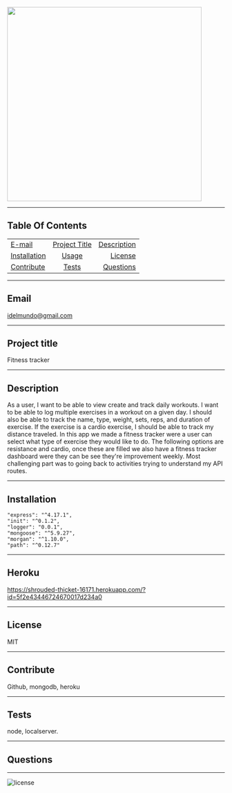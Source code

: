 
   
  <p>
  <img src="https://media.giphy.com/media/jnJf4tY2TXEDTFec1M/giphy.gif"width="450"/></p>
  <hr>
  
  ## Table Of Contents
  |   |       | |
| ------------- |:-------------:| -----:|
| [E-mail](#email)| [Project Title](#Project-title)| [Description](#description)|
| [Installation](#installation)| [Usage](#usage)| [License](#license)|
| [Contribute](#contribute)| [Tests](#tests)| [Questions](#questions)|
  <hr>

  ## Email 
  idelmundo@gmail.com
  <hr>
      
  ## Project title 
  Fitness tracker 
  <hr>

  ## Description 
  As a user, I want to be able to view create and track daily workouts. I want to be able to log multiple exercises in a workout on a given day. I should also be able to track the name, type, weight, sets, reps, and duration of exercise. If the exercise is a cardio exercise, I should be able to track my distance traveled.
  In this app we made a fitness tracker were a user can select what type of exercise they would like to do. The following options are resistance and cardio, once these are filled we also have a fitness tracker dashboard were they can be see they're improvement weekly. Most challenging part was to going back to activities trying to understand my API routes.
  <hr>
 
<p>

  ## Installation 
    "express": "^4.17.1",
    "init": "^0.1.2",
    "logger": "0.0.1",
    "mongoose": "^5.9.27",
    "morgan": "^1.10.0",
    "path": "^0.12.7"
  <hr>

  ## Heroku
  https://shrouded-thicket-16171.herokuapp.com/?id=5f2e43446724670017d234a0
  <hr>

  ## License 
  MIT
  <hr>

  ## Contribute
  Github, mongodb, heroku 
  <hr>

  ## Tests 
  node, localserver.
  <hr>

  ## Questions 
  
  <hr>

  ![license](https://img.shields.io/badge/license-MIT-orange.svg)
        